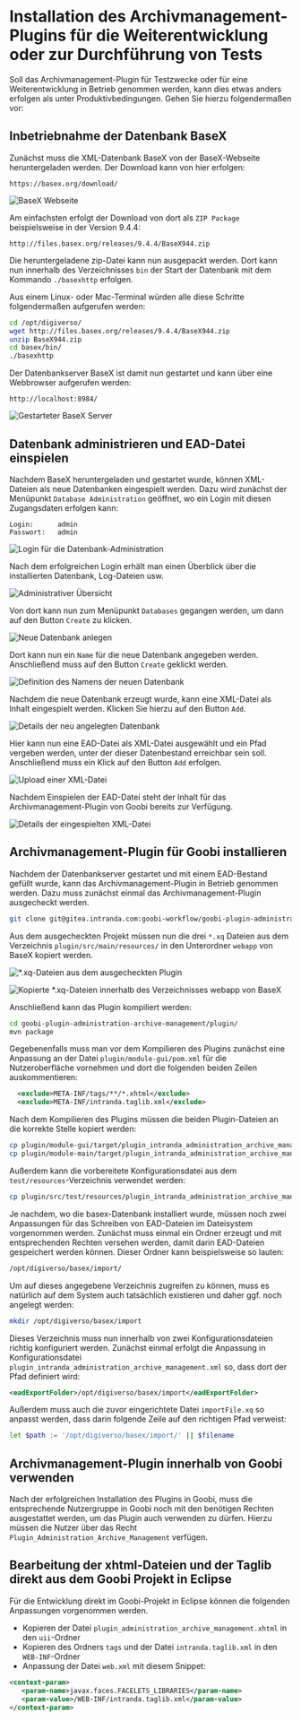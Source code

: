 # Installation des Archivmanagement-Plugins für die Weiterentwicklung oder zur Durchführung von Tests

Soll das Archivmanagement-Plugin für Testzwecke oder für eine Weiterentwicklung in Betrieb genommen werden, kann dies etwas anders erfolgen als unter Produktivbedingungen. Gehen Sie hierzu folgendermaßen vor:

## Inbetriebnahme der Datenbank BaseX

Zunächst muss die XML-Datenbank BaseX von der BaseX-Webseite heruntergeladen werden. Der Download kann von hier erfolgen:

```
https://basex.org/download/
```

![BaseX Webseite](../../.gitbook/assets/intranda_administration_archive_management_install_01.png)

Am einfachsten erfolgt der Download von dort als `ZIP Package` beispielsweise in der Version 9.4.4:

```
http://files.basex.org/releases/9.4.4/BaseX944.zip
```

Die heruntergeladene zip-Datei kann nun ausgepackt werden. Dort kann nun innerhalb des Verzeichnisses `bin` der Start der Datenbank mit dem Kommando `./basexhttp` erfolgen.

Aus einem Linux- oder Mac-Terminal würden alle diese Schritte folgendermaßen aufgerufen werden:

```bash
cd /opt/digiverso/
wget http://files.basex.org/releases/9.4.4/BaseX944.zip
unzip BaseX944.zip
cd basex/bin/
./basexhttp
```

Der Datenbankserver BaseX ist damit nun gestartet und kann über eine Webbrowser aufgerufen werden:

```
http://localhost:8984/
```

![Gestarteter BaseX Server](../../.gitbook/assets/intranda_administration_archive_management_install_02.png)

## Datenbank administrieren und EAD-Datei einspielen
Nachdem BaseX heruntergeladen und gestartet wurde, können XML-Dateien als neue Datenbanken eingespielt werden. Dazu wird zunächst der Menüpunkt `Database Administration` geöffnet, wo ein Login mit diesen Zugangsdaten erfolgen kann:

```
Login:      admin
Passwort:   admin
```

![Login für die Datenbank-Administration](../../.gitbook/assets/intranda_administration_archive_management_install_03.png)

Nach dem erfolgreichen Login erhält man einen Überblick über die installierten Datenbank, Log-Dateien usw.

![Administrativer Übersicht](../../.gitbook/assets/intranda_administration_archive_management_install_04.png)

Von dort kann nun zum Menüpunkt `Databases` gegangen werden, um dann auf den Button `Create` zu klicken.

![Neue Datenbank anlegen](../../.gitbook/assets/intranda_administration_archive_management_install_05.png)

Dort kann nun ein `Name` für die neue Datenbank angegeben werden. Anschließend muss auf den Button `Create` geklickt werden.

![Definition des Namens der neuen Datenbank](../../.gitbook/assets/intranda_administration_archive_management_install_06.png)

Nachdem die neue Datenbank erzeugt wurde, kann eine XML-Datei als Inhalt eingespielt werden. Klicken Sie hierzu auf den Button `Add`.

![Details der neu angelegten Datenbank](../../.gitbook/assets/intranda_administration_archive_management_install_07.png)

Hier kann nun eine EAD-Datei als XML-Datei ausgewählt und ein Pfad vergeben werden, unter der dieser Datenbestand erreichbar sein soll. Anschließend muss ein Klick auf den Button `Add` erfolgen.

![Upload einer XML-Datei](../../.gitbook/assets/intranda_administration_archive_management_install_08.png)

Nachdem Einspielen der EAD-Datei steht der Inhalt für das Archivmanagement-Plugin von Goobi bereits zur Verfügung.

![Details der eingespielten XML-Datei](../../.gitbook/assets/intranda_administration_archive_management_install_09.png)

## Archivmanagement-Plugin für Goobi installieren

Nachdem der Datenbankserver gestartet und mit einem EAD-Bestand gefüllt wurde, kann das Archivmanagement-Plugin in Betrieb genommen werden. Dazu muss zunächst einmal das Archivmanagement-Plugin ausgecheckt werden.

```bash
git clone git@gitea.intranda.com:goobi-workflow/goobi-plugin-administration-archive-management.git
```

Aus dem ausgecheckten Projekt müssen nun die drei `*.xq` Dateien aus dem Verzeichnis `plugin/src/main/resources/` in den Unterordner `webapp` von BaseX kopiert werden.  

![*.xq-Dateien aus dem ausgecheckten Plugin](../../.gitbook/assets/intranda_administration_archive_management_install_10.png)

![Kopierte *.xq-Dateien innerhalb des Verzeichnisses webapp von BaseX](../../.gitbook/assets/intranda_administration_archive_management_install_11.png)

Anschließend kann das Plugin kompiliert werden:

```bash
cd goobi-plugin-administration-archive-management/plugin/
mvn package
```

Gegebenenfalls muss man vor dem Kompilieren des Plugins zunächst eine Anpassung an der Datei `plugin/module-gui/pom.xml` für die Nutzeroberfläche vornehmen und dort die folgenden beiden Zeilen auskommentieren:

```xml
  <exclude>META-INF/tags/**/*.xhtml</exclude>
  <exclude>META-INF/intranda.taglib.xml</exclude>
```

Nach dem Kompilieren des Plugins müssen die beiden Plugin-Dateien an die korrekte Stelle kopiert werden:

``` bash
cp plugin/module-gui/target/plugin_intranda_administration_archive_management-GUI.jar /opt/digiverso/goobi/plugins/GUI
cp plugin/module-main/target/plugin_intranda_administration_archive_management.jar /opt/digiverso/goobi/plugins/administration
```

Außerdem kann die vorbereitete Konfigurationsdatei aus dem `test/resources`-Verzeichnis verwendet werden:

``` bash
cp plugin/src/test/resources/plugin_intranda_administration_archive_management.xml /opt/digiverso/goobi/config
```

Je nachdem, wo die basex-Datenbank installiert wurde, müssen noch zwei Anpassungen für das Schreiben von EAD-Dateien im Dateisystem vorgenommen werden. Zunächst muss einmal ein Ordner erzeugt und mit entsprechenden Rechten versehen werden, damit darin EAD-Dateien gespeichert werden können. Dieser Ordner kann beispielsweise so lauten:

``` bash
/opt/digiverso/basex/import/
```

Um auf dieses angegebene Verzeichnis zugreifen zu können, muss es natürlich auf dem System auch tatsächlich existieren und daher ggf. noch angelegt werden:

``` bash
mkdir /opt/digiverso/basex/import
```

Dieses Verzeichnis muss nun innerhalb von zwei Konfigurationsdateien richtig konfiguriert werden. Zunächst einmal erfolgt die Anpassung in Konfigurationsdatei `plugin_intranda_administration_archive_management.xml` so, dass dort der Pfad definiert wird:

``` xml
<eadExportFolder>/opt/digiverso/basex/import</eadExportFolder>
```

Außerdem muss auch die zuvor eingerichtete Datei `importFile.xq` so anpasst werden, dass darin folgende Zeile auf den richtigen Pfad verweist:

``` bash
let $path := '/opt/digiverso/basex/import/' || $filename
```

## Archivmanagement-Plugin innerhalb von Goobi verwenden

Nach der erfolgreichen Installation des Plugins in Goobi, muss die entsprechende Nutzergruppe in Goobi noch mit den benötigen Rechten ausgestattet werden, um das Plugin auch verwenden zu dürfen. Hierzu müssen die Nutzer über das Recht `Plugin_Administration_Archive_Management` verfügen.

## Bearbeitung der xhtml-Dateien und der Taglib direkt aus dem Goobi Projekt in Eclipse

Für die Entwicklung direkt im Goobi-Projekt in Eclipse können die folgenden Anpassungen vorgenommen werden.

- Kopieren der Datei `plugin_administration_archive_management.xhtml` in den `uii`-Ordner
- Kopieren des Ordners `tags` und der Datei `intranda.taglib.xml` in den `WEB-INF`-Ordner
- Anpassung der Datei `web.xml` mit diesem Snippet:

``` xml
<context-param>
   <param-name>javax.faces.FACELETS_LIBRARIES</param-name>
   <param-value>/WEB-INF/intranda.taglib.xml</param-value>
</context-param>
```